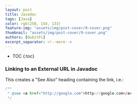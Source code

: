 ```yaml
---
layout: post
title: Javadoc
tags: [Java]
color: rgb(250, 154, 133)
feature-img: "assets/img/post-cover/9-cover.png"
thumbnail: "assets/img/post-cover/9-cover.png"
authors: [QubitPi]
excerpt_separator: <!--more-->
---
```


<!--more-->

* TOC
{:toc}

### Linking to an External URL in Javadoc

This creates a "See Also" heading containing the link, i.e.:

```java
/**
 * @see <a href="http://google.com">http://google.com</a>
 */
```

